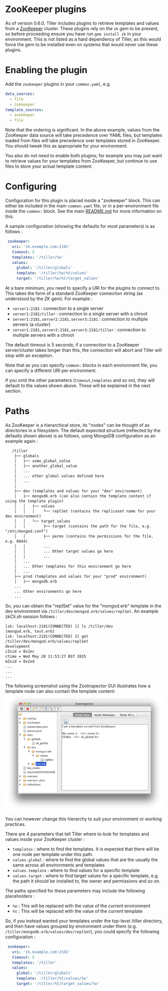 # ZooKeeper plugins

As of version 0.6.0, Tiller includes plugins to retrieve templates and values from a [ZooKeeper](http://zookeeper.apache.org/) cluster. These plugins rely on the `zk` gem to be present, so before proceeding ensure you have run `gem install zk` in your environment. This is not listed as a hard dependency of Tiller, as this would force the gem to be installed even on systems that would never use these plugins.
 

# Enabling the plugin
Add the `zookeeper` plugins in your `common.yaml`, e.g.

```yaml 
data_sources:
  - file
  - zookeeper
template_sources:
  - zookeeper
  - file
```

Note that the ordering is significant. In the above example, values from the ZooKeeper data source will take precedence over YAML files, but templates loaded from files will take precedence over templates stored in ZooKeeper. You should tweak this as appropriate for your environment.

You also do not need to enable both plugins; for example you may just want to retrieve values for your templates from ZooKeeper, but continue to use files to store your actual template content.

# Configuring
Configuration for this plugin is placed inside a "zookeeper" block. This can either be included in the main `common.yaml` file, or in a per-environment file inside the `common:` block. See the main [README.md](https://github.com/markround/tiller/blob/master/README.md#common-configuration) for more information on this. 

A sample configuration (showing the defaults for most parameters) is as follows :
```yaml
 zookeeper:
   uri: 'zk.example.com:2181'
   timeout: 5
   templates: '/tiller/%e'
   values:
     global: '/tiller/globals'
     template: '/tiller/%e/%t/values'
     target: '/tiller/%e/%t/target_values'
```

At a bare minimum, you need to specify a URI for the plugins to connect to. This takes the form of a standard ZooKeeper connection string (as understood by the ZK gem). For example :

* `server1:2181` : connection to a single server
* `server1:2181/tiller` : connection to a single server with a chroot
* `server1:2181,server2:2181,server3:2181` : connection to multiple servers (a cluster)
* `server1:2181,server2:2181,server3:2181/tiller` : connection to multiple servers with a chroot

The default timeout is 5 seconds; if a connection to a ZooKeeper server/cluster takes longer than this, the connection will abort and Tiller will stop with an exception.

Note that as you can specify `common:` blocks in each environment file, you can specify a different URI per environment. 

If you omit the other parameters (`timeout`,`templates` and so on), they will default to the values shown above. These will be explained in the next section.

# Paths
As ZooKeeper is a hierarchical store, its "nodes" can be thought of as directories in a filesystem. The default expected structure (reflected by the defaults shown above) is as follows, using MongoDB configuration as an example again :

 	   /tiller
 	    ├── globals
	    │   ├── some_global_value
	    │   ├── another_global_value
	    │   ...
	    │   ... other global values defined here
	    │   ...
	    │
	    ├── dev (templates and values for your "dev" environment)
	    │   ├── mongodb.erb (can also contain the template content if using the template plugin)
	    │   │   ├── values
	    │   │   │    └── replSet (contains the replicaset name for your dev environment)
	    │   │   └── target_values
	    │   │        ├── target (contains the path for the file, e.g. "/etc/mongod.conf")
	    │   │        ├── perms (contains the permissions for the file, e.g. 0644)
	    │   │        ...
	    │   │        ... Other target values go here
	    │   │        ... 
	    │   ...
	    │   ... Other templates for this environment go here
	    │   ...
	    ├── prod (templates and values for your "prod" environment)
	    │   ├── mongodb.erb 
	    ...
	    ... Other environments go here
	    ...

So, you can obtain the "replSet" value for the "mongod.erb" template in the dev environment via `/tiller/dev/mongod.erb/values/replSet`. An example zkCli.sh session follows :

```
[zk: localhost:2181(CONNECTED) 1] ls /tiller/dev
[mongod.erb, test.erb]
[zk: localhost:2181(CONNECTED) 2] get /tiller/dev/mongod.erb/values/replSet
development
cZxid = 0x2ec
ctime = Wed May 20 11:53:27 BST 2015
mZxid = 0x2ed
...
...
...
```
The following screenshot using the ZooInspector GUI illustrates how a template node can also contain the template content:
![Zooinspector screenshot](zooinspector.png)

You can however change this hierarchy to suit your environment or working practices.

There are 4 parameters that tell Tiller where to look for templates and values inside your ZooKeeper cluster :

* `templates` : where to find the templates. It is expected that there will be one node per template under this path.
* `values.global` : where to find the global values that are the usually the same across all environments and templates
* `values.template` : where to find values for a specific template
* `values.target` : where to find target values for a specific template, e.g. the path it should be installed to, the owner and permissions and so on.

The paths specified for these parameters may include the following placeholders :

* `%e` : This will be replaced with the value of the current environment
* `%t` : This will be replaced with the value of the current template

So, if you instead wanted your templates under the top-level /tiller directory, and then have values grouped by environment under them (e.g. `/tiller/mongodb.erb/values/dev/replSet`), you could specify the following configuration :

```yaml
 zookeeper:
   uri: 'zk.example.com:2181'
   timeout: 5
   templates: '/tiller'
   values:
     global: '/tiller/globals'
     template: '/tiller/%t/values/%e'
     target: '/tiller/%t/target_values/%e'
```





    






